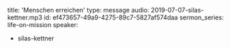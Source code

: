 title: 'Menschen erreichen'
type: message
audio: 2019-07-07-silas-kettner.mp3
id: ef473657-49a9-4275-89c7-5827af574daa
sermon_series: life-on-mission
speaker:
  - silas-kettner
